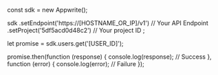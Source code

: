 const sdk = new Appwrite();

sdk
    .setEndpoint('https://[HOSTNAME_OR_IP]/v1') // Your API Endpoint
    .setProject('5df5acd0d48c2') // Your project ID
;

let promise = sdk.users.get('[USER_ID]');

promise.then(function (response) {
    console.log(response); // Success
}, function (error) {
    console.log(error); // Failure
});